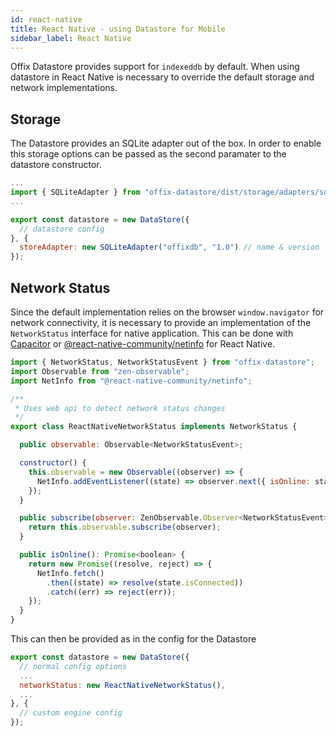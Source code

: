 ```yaml
---
id: react-native
title: React Native - using Datastore for Mobile
sidebar_label: React Native
---
```


Offix Datastore provides support for `indexeddb` by default.
When using datastore in React Native is necessary to override the default storage and network implementations. 

## Storage

The Datastore provides an SQLite adapter out of the box. In order to enable this storage options can be passed as the second paramater to the datastore constructor.

```javascript
...
import { SQLiteAdapter } from "offix-datastore/dist/storage/adapters/sqlite/SQLiteAdapter";
...

export const datastore = new DataStore({
  // datastore config
}, {
  storeAdapter: new SQLiteAdapter("offixdb", "1.0") // name & version
});
```

## Network Status

Since the default implementation relies on the browser `window.navigator` for network connectivity, it is necessary to provide an implementation of the `NetworkStatus` interface for native application. This can be done with [Capacitor](https://capacitorjs.com/docs/apis/network) or [@react-native-community/netinfo](https://github.com/react-native-community/react-native-netinfo) for React Native.

```javascript
import { NetworkStatus, NetworkStatusEvent } from "offix-datastore";
import Observable from "zen-observable";
import NetInfo from "@react-native-community/netinfo";

/**
 * Uses web api to detect network status changes
 */
export class ReactNativeNetworkStatus implements NetworkStatus {

  public observable: Observable<NetworkStatusEvent>;

  constructor() {
    this.observable = new Observable((observer) => {
      NetInfo.addEventListener((state) => observer.next({ isOnline: state.isConnected }));
    });
  }

  public subscribe(observer: ZenObservable.Observer<NetworkStatusEvent>) {
    return this.observable.subscribe(observer);
  }

  public isOnline(): Promise<boolean> {
    return new Promise((resolve, reject) => {
      NetInfo.fetch()
        .then((state) => resolve(state.isConnected))
        .catch((err) => reject(err));
    });
  }
}
```

This can then be provided as in the config for the Datastore

```javascript
export const datastore = new DataStore({
  // normal config options
  ...
  networkStatus: new ReactNativeNetworkStatus(),
  ...
}, {
  // custom engine config
});
```
